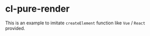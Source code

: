 # cl-pure-render

This is an example to imitate `createElement` function like `Vue` / `React` provided.

